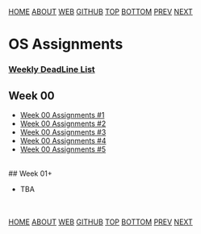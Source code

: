 ---
---
[HOME](index.md)
[ABOUT](README.md)
[WEB](https://osp4diss.vlsm.org/)
[GITHUB](https://github.com/os2xx/osp4diss/)
[TOP](#)
[BOTTOM](#endofpage)
[PREV](index.md)
[NEXT](index.md)

# OS Assignments

### [Weekly DeadLine List](https://os.vlsm.org/#idx02)

## Week 00

* [Week 00 Assignments #1](W00-01.md)
* [Week 00 Assignments #2](W00-02.md)
* [Week 00 Assignments #3](W00-03.md)
* [Week 00 Assignments #4](W00-04.md)
* [Week 00 Assignments #5](W00-05.md)

<br id="idx01">
## Week 01+

* TBA

<br id="endofpage"><br>
[HOME](index.md)
[ABOUT](README.md)
[WEB](https://osp4diss.vlsm.org/)
[GITHUB](/https://github.com/os2xx/osp4diss)
[TOP](#)
[BOTTOM](#endofpage)
[PREV](index.md)
[NEXT](index.md)
<br>

